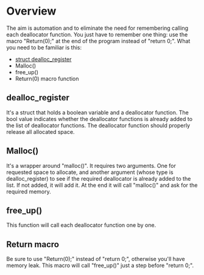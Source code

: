 # Overview
The aim is automation and to eliminate the need for remembering calling each deallocator function. You just have to remember one thing: use the macro "Return(0);" at the end of the program instead of "return 0;".
What you need to be familiar is this:
* [struct dealloc_register](https://github.com/mbedded-usr/deallocator-manager/blob/main/Details.md#dealloc_register)
* Malloc()
* free_up()
* Return(0) macro function

## dealloc_register
It's a struct that holds a boolean variable and a deallocator function. The bool value indicates whether the deallocator functions is already added to the list of deallocator functions. The deallocator function should properly release all allocated space.

## Malloc()
It's a wrapper around "malloc()". It requires two arguments. One for requested space to allocate, and another argument (whose type is dealloc_register) to see if the required deallocator is already added to the list. If not added, it will add it. At the end it will call "malloc()" and ask for the required memory.

## free_up()
This function will call each deallocator function one by one.

## Return macro
Be sure to use "Return(0);" instead of "return 0;", otherwise you'll have memory leak. This macro will call "free_up()" just a step before "return 0;".
